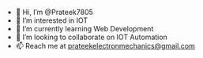 - 👋 Hi, I’m @Prateek7805
- 👀 I’m interested in IOT
- 🌱 I’m currently learning Web Development
- 💞️ I’m looking to collaborate on IOT Automation
- 📫 Reach me at prateekelectronmechanics@gmail.com
